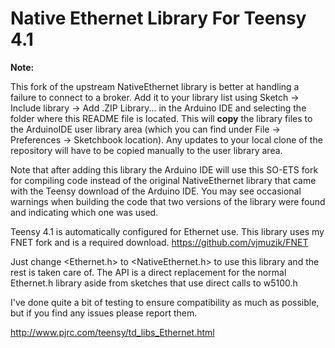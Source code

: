 # Native Ethernet Library For Teensy 4.1

  **Note:**

  This fork of the upstream NativeEthernet library is better at handling a failure to connect to a broker.  Add it to
  your library list using Sketch -> Include library -> Add .ZIP Library... in the Arduino IDE and selecting the folder
  where this README file is located.  This will **copy** the library files to the ArduinoIDE user library area (which
  you can find under File -> Preferences -> Sketchbook location).  Any updates to your local clone of the repository
  will have to be copied manually to the user library area.

  Note that after adding this library the Arduino IDE will use this SO-ETS fork for compiling code instead of the
  original NativeEthernet library that came with the Teensy download of the Arduino IDE.  You may see occasional
  warnings when building the code that two versions of the library were found and indicating which one was used.

Teensy 4.1 is automatically configured for Ethernet use.
This library uses my FNET fork and is a required download.
https://github.com/vjmuzik/FNET


Just change <Ethernet.h> to <NativeEthernet.h> to use this library and the rest is taken care of.
The API is a direct replacement for the normal Ethernet.h library aside from sketches that use direct calls to w5100.h

I've done quite a bit of testing to ensure compatibility as much as possible, but if you find any issues please report them.


http://www.pjrc.com/teensy/td_libs_Ethernet.html

